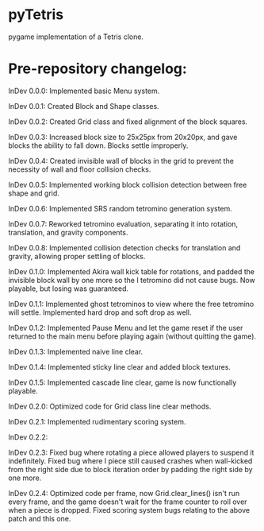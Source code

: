 # pyTetris

pygame implementation of a Tetris clone.

# Pre-repository changelog:

InDev 0.0.0: Implemented basic Menu system.

InDev 0.0.1: Created Block and Shape classes.

InDev 0.0.2: Created Grid class and fixed alignment of the block squares.

InDev 0.0.3: Increased block size to 25x25px from 20x20px, and gave blocks the ability to fall down. Blocks settle improperly.

InDev 0.0.4: Created invisible wall of blocks in the grid to prevent the necessity of wall and floor collision checks.

InDev 0.0.5: Implemented working block collision detection between free shape and grid.

InDev 0.0.6: Implemented SRS random tetromino generation system.

InDev 0.0.7: Reworked tetromino evaluation, separating it into rotation, translation, and gravity components.

InDev 0.0.8: Implemented collision detection checks for translation and gravity, allowing proper settling of blocks.

InDev 0.1.0: Implemented Akira wall kick table for rotations, and padded the invisible block wall by one more so the I tetromino did not cause bugs. Now playable, but losing was guaranteed.

InDev 0.1.1: Implemented ghost tetrominos to view where the free tetromino will settle. Implemented hard drop and soft drop as well.

InDev 0.1.2: Implemented Pause Menu and let the game reset if the user returned to the main menu before playing again (without quitting the game).

InDev 0.1.3: Implemented naive line clear.

InDev 0.1.4: Implemented sticky line clear and added block textures.

InDev 0.1.5: Implemented cascade line clear, game is now functionally playable.

InDev 0.2.0: Optimized code for Grid class line clear methods.

InDev 0.2.1: Implemented rudimentary scoring system.

InDev 0.2.2: 

InDev 0.2.3: Fixed bug where rotating a piece allowed players to suspend it indefinitely. Fixed bug where I piece still caused crashes when wall-kicked from the right side due to block iteration order by padding the right side by one more.

InDev 0.2.4: Optimized code per frame, now Grid.clear_lines() isn't run every frame, and the game doesn't wait for the frame counter to roll over when a piece is dropped. Fixed scoring system bugs relating to the above patch and this one.
